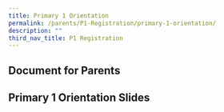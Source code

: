 ```yaml
---
title: Primary 1 Orientation
permalink: /parents/P1-Registration/primary-1-orientation/
description: ""
third_nav_title: P1 Registration
---
```

Document for Parents
--------------------



Primary 1 Orientation Slides
----------------------------